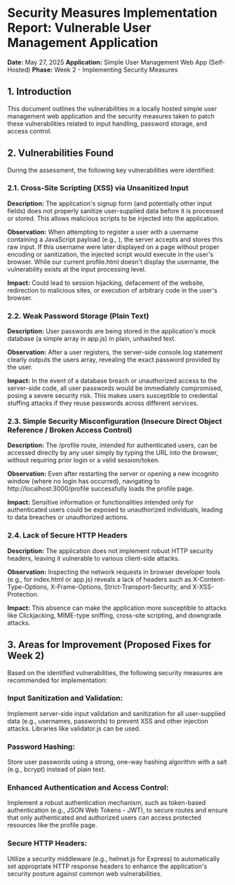 # Security Measures Implementation Report: Vulnerable User Management Application
**Date:** May 27, 2025
**Application:** Simple User Management Web App (Self-Hosted)
**Phase:** Week 2 - Implementing Security Measures 

## 1. Introduction
This document outlines the vulnerabilities in a locally hosted simple user management web application and the security measures taken to 
 patch these vulnerabilities related to input handling, password storage, and access control.

## 2. Vulnerabilities Found
During the assessment, the following key vulnerabilities were identified:

### 2.1. Cross-Site Scripting (XSS) via Unsanitized Input
**Description:** 
The application's signup form (and potentially other input fields) does not properly sanitize user-supplied data before it is processed or stored. This allows malicious scripts to be injected into the application.

**Observation:** 
When attempting to register a user with a username containing a JavaScript payload (e.g., <script>alert('XSS Vulnerable!');</script>), the server accepts and stores this raw input. If this username were later displayed on a page without proper encoding or sanitization, the injected script would execute in the user's browser. While our current profile.html doesn't display the username, the vulnerability exists at the input processing level.

**Impact:** 
Could lead to session hijacking, defacement of the website, redirection to malicious sites, or execution of arbitrary code in the user's browser.

### 2.2. Weak Password Storage (Plain Text)
**Description:** 
User passwords are being stored in the application's mock database (a simple array in app.js) in plain, unhashed text.

**Observation:** 
After a user registers, the server-side console.log statement clearly outputs the users array, revealing the exact password provided by the user.

**Impact:** 
In the event of a database breach or unauthorized access to the server-side code, all user passwords would be immediately compromised, posing a severe security risk. This makes users susceptible to credential stuffing attacks if they reuse passwords across different services.

### 2.3. Simple Security Misconfiguration (Insecure Direct Object Reference / Broken Access Control)
**Description:** 
The /profile route, intended for authenticated users, can be accessed directly by any user simply by typing the URL into the browser, without requiring prior login or a valid session/token.

**Observation:** 
Even after restarting the server or opening a new incognito window (where no login has occurred), navigating to http://localhost:3000/profile successfully loads the profile page.

**Impact:** 
Sensitive information or functionalities intended only for authenticated users could be exposed to unauthorized individuals, leading to data breaches or unauthorized actions.

### 2.4. Lack of Secure HTTP Headers
**Description:** 
The application does not implement robust HTTP security headers, leaving it vulnerable to various client-side attacks.

**Observation:** 
Inspecting the network requests in browser developer tools (e.g., for index.html or app.js) reveals a lack of headers such as X-Content-Type-Options, X-Frame-Options, Strict-Transport-Security, and X-XSS-Protection.

**Impact:** 
This absence can make the application more susceptible to attacks like Clickjacking, MIME-type sniffing, cross-site scripting, and downgrade attacks.

## 3. Areas for Improvement (Proposed Fixes for Week 2)
Based on the identified vulnerabilities, the following security measures are recommended for implementation:

### Input Sanitization and Validation: 
Implement server-side input validation and sanitization for all user-supplied data (e.g., usernames, passwords) to prevent XSS and other injection attacks. Libraries like validator.js can be used.

### Password Hashing: 
Store user passwords using a strong, one-way hashing algorithm with a salt (e.g., bcrypt) instead of plain text.

### Enhanced Authentication and Access Control: 
Implement a robust authentication mechanism, such as token-based authentication (e.g., JSON Web Tokens - JWT), to secure routes and ensure that only authenticated and authorized users can access protected resources like the profile page.

### Secure HTTP Headers: 
Utilize a security middleware (e.g., helmet.js for Express) to automatically set appropriate HTTP response headers to enhance the application's security posture against common web vulnerabilities.
